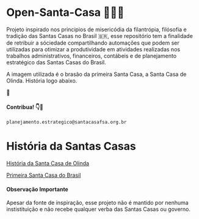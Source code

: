 # Open-Santa-Casa 🏨🏥⛪
Projeto inspirado nos principios de misericódia da filantrópia, filósofia e tradição das Santas Casas no Brasil 🇧🇷, esse repositório tem a finalidade de retribuir a sóciedade compartilhando automações que podem ser utilizadas para otimizar a produtividade em atividades realizadas nos trabalhos administrativos, financeiros, contábeis e de planejamento estratégico das Santas Casas do Brasil.

A imagem utilizada é o brasão da primeira Santa Casa, a Santa Casa de Olinda. História logo abaixo. 

🤖

#### Contribua! 👇📩

``planejamento.estrategico@santacasafsa.org.br``

# História da Santas Casas
[História da Santa Casa de Olinda](https://www.santacasarecife.org.br/institucional/nossa-historia/)

[Primeira Santa Casa do Brasil](http://www.arquidioceseolindarecife.org/santa-casa-promove-natal-luz/)

#### Observação Importante
Apesar da fonte de inspiração, esse projeto não é mantido por nenhuma instistituição e não recebe qualquer verba das Santas Casas ou governo.
